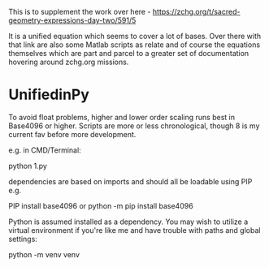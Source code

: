 This is to supplement the work over here - https://zchg.org/t/sacred-geometry-expressions-day-two/591/5

It is a unified equation which seems to cover a lot of bases.  Over there with that link are also some Matlab scripts as relate and of course the equations themselves which are part and parcel to a greater set of documentation hovering around zchg.org missions.

# UnifiedinPy
To avoid float problems, higher and lower order scaling runs best in Base4096 or higher.  Scripts are more or less chronological, though 8 is my current fav before more development.

e.g. in CMD/Terminal:

python 1.py

dependencies are based on imports and should all be loadable using PIP e.g.

PIP install base4096
or
python -m pip install base4096

Python is assumed installed as a dependency.  You may wish to utilize a virtual environment if you're like me and have trouble with paths and global settings:

python -m venv venv

